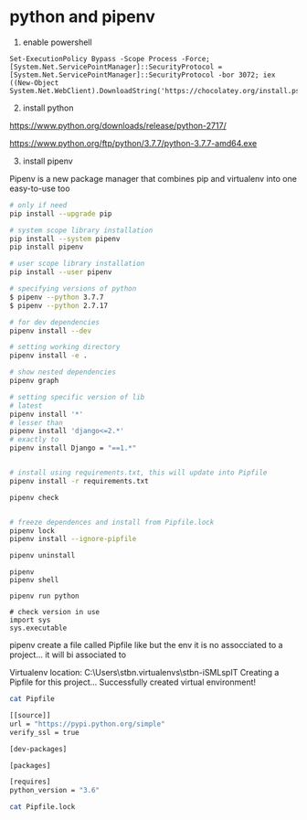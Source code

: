 
# python and pipenv


1. enable powershell 

```
Set-ExecutionPolicy Bypass -Scope Process -Force; [System.Net.ServicePointManager]::SecurityProtocol = [System.Net.ServicePointManager]::SecurityProtocol -bor 3072; iex ((New-Object System.Net.WebClient).DownloadString('https://chocolatey.org/install.ps1'))
```

2. install python

https://www.python.org/downloads/release/python-2717/

https://www.python.org/ftp/python/3.7.7/python-3.7.7-amd64.exe



3. install pipenv

Pipenv is a new package manager that combines pip and virtualenv into one easy-to-use too


```bash
# only if need
pip install --upgrade pip

# system scope library installation
pip install --system pipenv
pip install pipenv

# user scope library installation
pip install --user pipenv

# specifying versions of python
$ pipenv --python 3.7.7
$ pipenv --python 2.7.17

# for dev dependencies
pipenv install --dev

# setting working directory
pipenv install -e .

# show nested dependencies
pipenv graph

# setting specific version of lib
# latest
pipenv install '*'
# lesser than
pipenv install 'django<=2.*'
# exactly to
pipenv install Django = "==1.*"


# install using requirements.txt, this will update into Pipfile
pipenv install -r requirements.txt

pipenv check


# freeze dependences and install from Pipfile.lock
pipenv lock
pipenv install --ignore-pipfile

pipenv uninstall
```





```
pipenv
pipenv shell

pipenv run python

# check version in use
import sys
sys.executable
```


pipenv create a file called Pipfile like but the env it is no assocciated to a project... it will bi associated to 

Virtualenv location: C:\Users\stbn\.virtualenvs\stbn-iSMLspIT
Creating a Pipfile for this project...
Successfully created virtual environment!




```bash
cat Pipfile

[[source]]
url = "https://pypi.python.org/simple"
verify_ssl = true

[dev-packages]

[packages]

[requires]
python_version = "3.6"
```

```bash
cat Pipfile.lock
```
